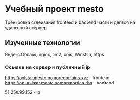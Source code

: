 # Учебный проект mesto 

Тренировка склеивания frontend и backend части и деплоя на удаленный ссервер

## Изученные технологии 
 Яндекс.Облако,
 nginx,
 pm2,
 cors,
 Winston,
 https

### Ссылка на сервер и публичный ip

https://axlstar.mesto.nomoredomains.xyz - frontend
https://api.axlstar.mesto.nomoreparties.sbs - backend

51.250.99.152 - ip
 